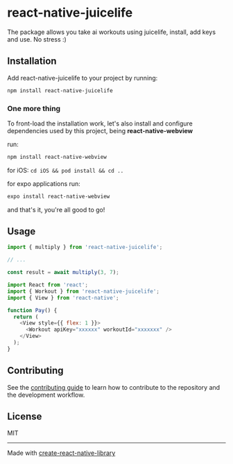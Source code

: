 # react-native-juicelife

The package allows you take ai workouts using juicelife, install, add keys and use. No stress :)

## Installation

Add react-native-juicelife to your project by running:

```sh
npm install react-native-juicelife
```

### **One more thing**

To front-load the installation work, let's also install and configure dependencies used by this project, being **react-native-webview**

run:

```sh
npm install react-native-webview
```

for iOS: `cd iOS && pod install && cd ..`

for expo applications run:

```sh
expo install react-native-webview
```

and that's it, you're all good to go!

## Usage

```js
import { multiply } from 'react-native-juicelife';

// ...

const result = await multiply(3, 7);
```

```javascript
import React from 'react';
import { Workout } from 'react-native-juicelife';
import { View } from 'react-native';

function Pay() {
  return (
    <View style={{ flex: 1 }}>
      <Workout apiKey="xxxxxx" workoutId="xxxxxxx" />
    </View>
  );
}
```

## Contributing

See the [contributing guide](CONTRIBUTING.md) to learn how to contribute to the repository and the development workflow.

## License

MIT

---

Made with [create-react-native-library](https://github.com/callstack/react-native-builder-bob)
